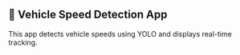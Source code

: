 ## 🚗 Vehicle Speed Detection App

This app detects vehicle speeds using YOLO and displays real-time tracking.


